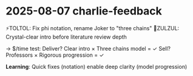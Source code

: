 # 2025-08-07 charlie-feedback

⚡TOLTOL: Fix phi notation, rename Joker to "three chains"
🧲ZULZUL: Crystal-clear intro before literature review depth

→ $/time test:
  Deliver? Clear intro × Three chains model = ✓
  Sell? Professors × Rigorous progression = ✓

**Learning**: Quick fixes (notation) enable deep clarity (model progression)